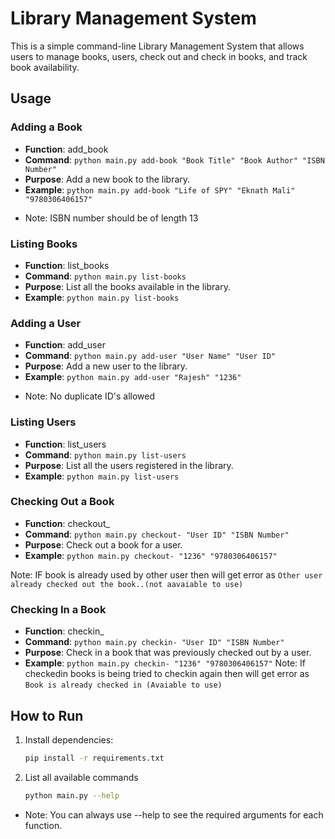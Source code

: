 # Library Management System

This is a simple command-line Library Management System that allows users to manage books, users, check out and check in books, and track book availability.

## Usage

### Adding a Book

- **Function**: add_book
- **Command**: `python main.py add-book "Book Title" "Book Author" "ISBN Number"`
- **Purpose**: Add a new book to the library.
- **Example**: `python main.py add-book "Life of SPY" "Eknath Mali" "9780306406157"`

* Note: ISBN number should be of length 13
### Listing Books

- **Function**: list_books
- **Command**: `python main.py list-books`
- **Purpose**: List all the books available in the library.
- **Example**: `python main.py list-books`

### Adding a User

- **Function**: add_user
- **Command**: `python main.py add-user "User Name" "User ID"`
- **Purpose**: Add a new user to the library.
- **Example**: `python main.py add-user "Rajesh" "1236"`

* Note: No duplicate ID's allowed

### Listing Users

- **Function**: list_users
- **Command**: `python main.py list-users`
- **Purpose**: List all the users registered in the library.
- **Example**: `python main.py list-users`

### Checking Out a Book

- **Function**: checkout_
- **Command**: `python main.py checkout- "User ID" "ISBN Number"`
- **Purpose**: Check out a book for a user.
- **Example**: `python main.py checkout- "1236" "9780306406157"`

Note: IF book is already used by other user then will get error as `Other user already checked out the book..(not aavaiable to use)`

### Checking In a Book

- **Function**: checkin_
- **Command**: `python main.py checkin- "User ID" "ISBN Number"`
- **Purpose**: Check in a book that was previously checked out by a user.
- **Example**: `python main.py checkin- "1236" "9780306406157"`
Note: If checkedin books is being tried to checkin again then will get error as `Book is already checked in (Avaiable to use)`

## How to Run

1. Install dependencies:
   ```bash
   pip install -r requirements.txt
   ```

2. List all available commands
    ```bash
    python main.py --help
    ```
* Note: You can always use --help to see the required arguments for each function.

